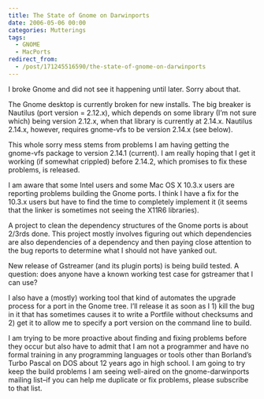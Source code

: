 ```yaml
---
title: The State of Gnome on Darwinports
date: 2006-05-06 00:00
categories: Mutterings
tags:
  - GNOME
  - MacPorts
redirect_from:
  - /post/171245516590/the-state-of-gnome-on-darwinports
---
```

I broke Gnome and did not see it happening until later. Sorry about that.

The Gnome desktop is currently broken for new installs. The big breaker is Nautilus (port version = 2.12.x), which depends on some library (I&rsquo;m not sure which) being version 2.12.x, when that library is currently at 2.14.x. Nautilus 2.14.x, however, requires gnome-vfs to be version 2.14.x (see below).

This whole sorry mess stems from problems I am having getting the gnome-vfs package to version 2.14.1 (current). I am really hoping that I get it working (if somewhat crippled) before 2.14.2, which promises to fix these problems, is released.

I am aware that some Intel users and some Mac OS X 10.3.x users are reporting problems building the Gnome ports. I think I have a fix for the 10.3.x users but have to find the time to completely implement it (it seems that the linker is sometimes not seeing the X11R6 libraries).

A project to clean the dependency structures of the Gnome ports is about 2/3rds done. This project mostly involves figuring out which dependencies are also dependencies of a dependency and then paying close attention to the bug reports to determine what I should not have yanked out.

New release of Gstreamer (and its plugin ports) is being build tested. A question: does anyone have a known working test case for gstreamer that I can use?

I also have a (mostly) working tool that kind of automates the upgrade process for a port in the Gnome tree. I&rsquo;ll release it as soon as I 1) kill the bug in it that has sometimes causes it to write a Portfile without checksums and 2) get it to allow me to specify a port version on the command line to build.

I am trying to be more proactive about finding and fixing problems before they occur but also have to admit that I am not a programmer and have no formal training in any programming languages or tools other than Borland&rsquo;s Turbo Pascal on DOS about 12 years ago in high school. I am going to try keep the build problems I am seeing well-aired on the gnome-darwinports mailing list&ndash;if you can help me duplicate or fix problems, please subscribe to that list.
